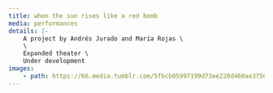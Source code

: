 ```yaml
---
title: when the sun rises like a red bomb
media: performances
details: |-
    A project by Andrés Jurado and María Rojas \
    \
    Expanded theater \
    Under development
images:
    - path: https://66.media.tumblr.com/5fbcb05997199d73ee220d460ae3750c/9ba5d0244808945a-91/s1280x1920/f85adec61990bc7ec4741739b6b9e1d7b757064d.png
---
```

